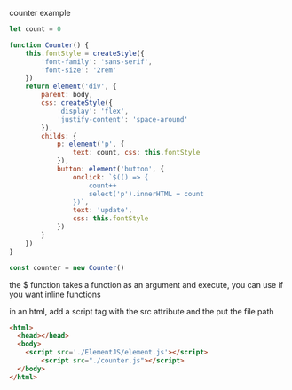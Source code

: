 counter example
```JavaScript
let count = 0

function Counter() {
	this.fontStyle = createStyle({
		'font-family': 'sans-serif',
		'font-size': '2rem'
	})
	return element('div', {
		parent: body,
		css: createStyle({
			'display': 'flex',
			'justify-content': 'space-around'
		}),
		childs: {
			p: element('p', {
				text: count, css: this.fontStyle
			}),
			button: element('button', {
				onclick: `$(() => {
					count++
					select('p').innerHTML = count
				})`,
				text: 'update',
				css: this.fontStyle
			})
		}
	})
}

const counter = new Counter()
```


the $ function takes a function as an argument and execute, you can use if you want inline functions


in an html, add a script tag with the src attribute and the put the file path

```html
<html>
  <head></head>
  <body>
	<script src='./ElementJS/element.js'></script>
    	<script src="./counter.js"></script>
  </body>
</html>
```
